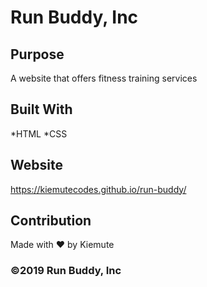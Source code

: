 # Run Buddy, Inc

## Purpose
A website that offers fitness training services

## Built With
*HTML
*CSS

## Website
https://kiemutecodes.github.io/run-buddy/

## Contribution
Made with ❤️ by Kiemute

### ©️2019 Run Buddy, Inc  
